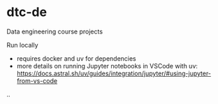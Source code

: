 # dtc-de
Data engineering course projects

Run locally
- requires docker and uv for dependencies
- more details on running Jupyter notebooks in VSCode with uv: https://docs.astral.sh/uv/guides/integration/jupyter/#using-jupyter-from-vs-code

..